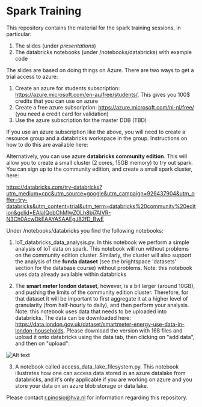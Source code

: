# Spark Training

This repository contains the material for the spark training sessions, in particular:

1. The slides (under *presentations*)
2. The databricks notebooks (under /notebooks/databricks) with example code

The slides are based on doing things on Azure. There are two ways to get a trial access to azure:
1. Create an azure for students subscription: https://azure.microsoft.com/en-au/free/students/. This gives you 100$ credits that you can use on azure
2. Create a free azure subscription: https://azure.microsoft.com/nl-nl/free/ (you need a credit card for validation)
3. Use the azure subscription for the master DDB (TBD)

If you use an azure subscription like the above, you will need to create a resource group and a databricks workspace in the group. Instructions on how to do this are available here:

Alternatively, you can use azure **databricks community edition**. This will allow you to create a small cluster (2 cores, 15GB memory) to try out spark. You can sign up to the community edition, and create a small spark cluster, here:

https://databricks.com/try-databricks?utm_medium=cpc&utm_source=google&utm_campaign=926437904&utm_offer=try-databricks&utm_content=trial&utm_term=databricks%20community%20edition&gclid=EAIaIQobChMIwZOLh8bj7AIVR-N3Ch0AcwDkEAAYASAAEgJ82fD_BwE

Under /notebooks/databricks you find the following notebooks:

1. IoT_databricks_data_analysis.py. In this notebook we perform a simple analysis of IoT data on spark. This notebook will run without problems on the community edition cluster. Similarly, the cluster will also support the analysis of the **funda dataset** (see the brightspace 'datasets' section for the database course) without problems. Note: this notebook uses data already available within databricks

2. The **smart meter london dataset**, however, is a bit larger (around 10GB), and pushing the limits of the community edition cluster. Therefore, for that dataset it will be important to first aggregate it at a higher level of granularity (from half-hourly to daily), and then perform your analysis. Note: this notebook uses data that needs to be uploaded into databricks. The data can be downloaded here: https://data.london.gov.uk/dataset/smartmeter-energy-use-data-in-london-households. Please download the version with 168 files and upload it onto databricks using the data tab, then clicking on "add data", and then on "upload":

![Alt text](https://github.com/riccardopinosio/spark_training/blob/master/assets/databricks_upload_data.png?sanitize=true)

3. A notebook called access_data_lake_filesystem.py. This notebook illustrates how one can access data stored in an azure datalake from databricks, and it's only applicable if you are working on azure and you store your data on an azure blob storage or data lake.

<!---
For the spark trainings, it is important to have an active subscription with azure, that you will use to create resources/load data into resources/process the data. If you don't already have an azure subscription that you want to use, you should create one using one of these steps:

1. Create a free azure account using your HVA email. See https://azure.microsoft.com/en-us/free/
2. In case you cannot do the above (because you already have an azure account on your hva email for some reason), then create a disposable email (e.g. an hotmail email, see https://outlook.live.com/) and use that to register on azure at https://azure.microsoft.com/en-us/free/

**UPDATE: do not use the azure for students subscription (see https://azure.microsoft.com/en-us/free/students/). Unfortunately, it turns out this subscription does not allow you to create databricks clusters because the quota limits for it are too low.** So use the free account (with the HVA email or with a disposable email) instead.

Once you create your azure subscription, you should visit https://portal.azure.com and login with your email and the password you chose when you created the account. After you login, you should get a welcome message and after that, you will se the main screen of the portal, which will look something like this:


![Alt text](https://github.com/riccardopinosio/spark_training/blob/master/assets/Screenshot%202020-10-23%20125638.png?sanitize=true)

On the upper left of the screen, you can use the hamburger button to open the navigation tab. If you click on 'cost management and billing', you will see the details of your subscription. If you use method 1 above to create an azure account, it will say 'azure for students' under subscriptions once you click on the billing tab:

![Alt text](https://github.com/riccardopinosio/spark_training/blob/master/assets/Screenshot%202020-10-23%20130149.png?sanitize=true)

Once you do this, you are good to go for the spark sessions.
-->

Please contact r.pinosio@hva.nl for information regarding this repository.
